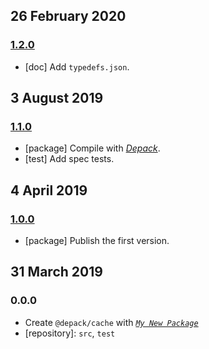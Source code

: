 ## 26 February 2020

### [1.2.0](https://github.com/dpck/cache/compare/v1.1.0...v1.2.0)

- [doc] Add `typedefs.json`.

## 3 August 2019

### [1.1.0](https://github.com/dpck/cache/compare/v1.0.0...v1.1.0)

- [package] Compile with [_Depack_](https://compiler.page).
- [test] Add spec tests.

## 4 April 2019

### [1.0.0](https://github.com/dpck/cache/compare/v0.0.0-pre...v1.0.0)

- [package] Publish the first version.

## 31 March 2019

### 0.0.0

- Create `@depack/cache` with _[`My New Package`](https://mnpjs.org)_
- [repository]: `src`, `test`